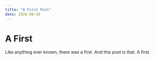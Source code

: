 ```yaml
---
title: "A First Post"
date: 2020-09-29
---
```


# A First
Like anything ever known, there was a first. And this post is that. A first.
